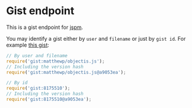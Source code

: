# Gist endpoint

This is a gist endpoint for [jspm](http://jspm.io).

You may identify a gist either by `user` and `filename` or just by `gist id`. For example [this gist](https://gist.github.com/matthewp/7795772):

```javascript
// By user and filename
require('gist:matthewp/objectis.js');
// Including the version hash
require('gist:matthewp/objectis.js@a9053ea');

// By id
require('gist:8175510');
// Including the version hash
require('gist:8175510@a9053ea');
```
